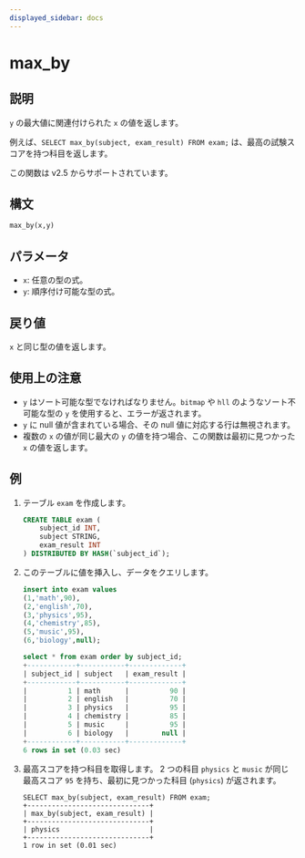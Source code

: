 ```yaml
---
displayed_sidebar: docs
---
```


# max_by

## 説明

`y` の最大値に関連付けられた `x` の値を返します。

例えば、`SELECT max_by(subject, exam_result) FROM exam;` は、最高の試験スコアを持つ科目を返します。

この関数は v2.5 からサポートされています。

## 構文

```Haskell
max_by(x,y)
```

## パラメータ

- `x`: 任意の型の式。
- `y`: 順序付け可能な型の式。

## 戻り値

`x` と同じ型の値を返します。

## 使用上の注意

- `y` はソート可能な型でなければなりません。`bitmap` や `hll` のようなソート不可能な型の `y` を使用すると、エラーが返されます。
- `y` に null 値が含まれている場合、その null 値に対応する行は無視されます。
- 複数の `x` の値が同じ最大の `y` の値を持つ場合、この関数は最初に見つかった `x` の値を返します。

## 例

1. テーブル `exam` を作成します。

    ```SQL
    CREATE TABLE exam (
        subject_id INT,
        subject STRING,
        exam_result INT
    ) DISTRIBUTED BY HASH(`subject_id`);
    ```

2. このテーブルに値を挿入し、データをクエリします。

    ```SQL
    insert into exam values
    (1,'math',90),
    (2,'english',70),
    (3,'physics',95),
    (4,'chemistry',85),
    (5,'music',95),
    (6,'biology',null);

    select * from exam order by subject_id;
    +------------+-----------+-------------+
    | subject_id | subject   | exam_result |
    +------------+-----------+-------------+
    |          1 | math      |          90 |
    |          2 | english   |          70 |
    |          3 | physics   |          95 |
    |          4 | chemistry |          85 |
    |          5 | music     |          95 |
    |          6 | biology   |        null |
    +------------+-----------+-------------+
    6 rows in set (0.03 sec)
    ```

3. 最高スコアを持つ科目を取得します。
   2 つの科目 `physics` と `music` が同じ最高スコア `95` を持ち、最初に見つかった科目 (`physics`) が返されます。

    ```Plain
    SELECT max_by(subject, exam_result) FROM exam;
    +------------------------------+
    | max_by(subject, exam_result) |
    +------------------------------+
    | physics                      |
    +------------------------------+
    1 row in set (0.01 sec)
    ```